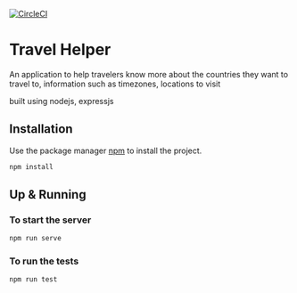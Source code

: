 [![CircleCI](https://circleci.com/gh/amrHassanAbdallah/Traveling-Helper/tree/master.svg?style=svg)](https://circleci.com/gh/amrHassanAbdallah/Traveling-Helper/tree/master)

# Travel Helper

An application to help travelers know more about the countries they want to travel to, information such as timezones, locations to visit

built using nodejs, expressjs 

## Installation

Use the package manager [npm](https://docs.npmjs.com/downloading-and-installing-node-js-and-npm) to install the project.

```bash
npm install
```

## Up & Running

### To start the server 
```bash
npm run serve
```

### To run the tests
```bash
npm run test
```
